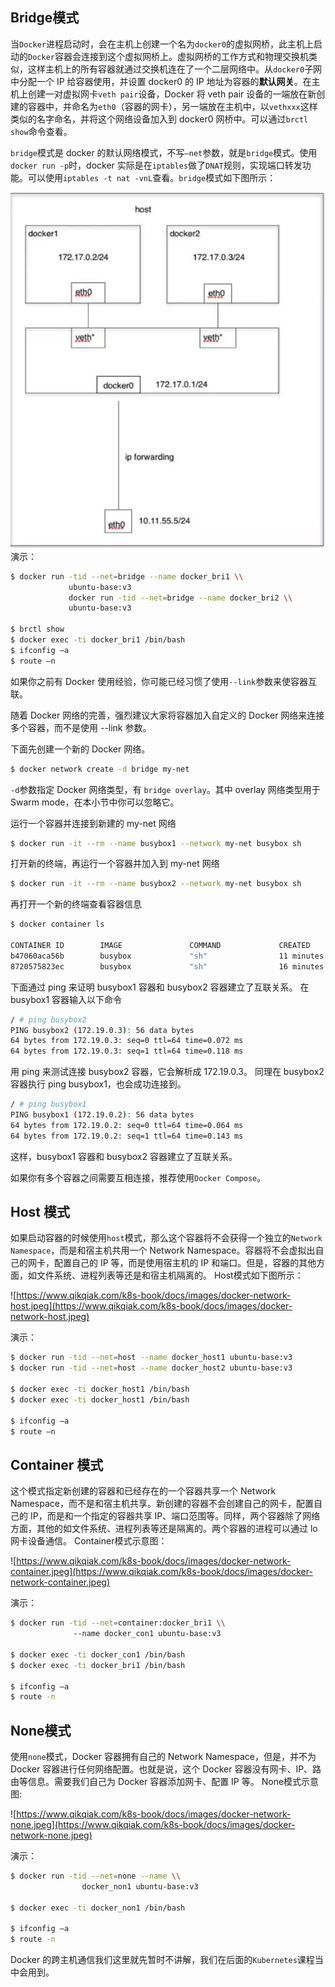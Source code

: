 ## Bridge模式

当`Docker`进程启动时，会在主机上创建一个名为`docker0`的虚拟网桥，此主机上启动的`Docker`容器会连接到这个虚拟网桥上。虚拟网桥的工作方式和物理交换机类似，这样主机上的所有容器就通过交换机连在了一个二层网络中。从`docker0`子网中分配一个 IP 给容器使用，并设置 docker0 的 IP 地址为容器的**默认网关**。在主机上创建一对虚拟网卡`veth pair`设备，Docker 将 veth pair 设备的一端放在新创建的容器中，并命名为`eth0`（容器的网卡），另一端放在主机中，以`vethxxx`这样类似的名字命名，并将这个网络设备加入到 docker0 网桥中。可以通过`brctl show`命令查看。

`bridge`模式是 docker 的默认网络模式，不写`–net`参数，就是`bridge`模式。使用`docker run -p`时，docker 实际是在`iptables`做了`DNAT`规则，实现端口转发功能。可以使用`iptables -t nat -vnL`查看。`bridge`模式如下图所示：

![bridge](../img/docker-bridge.png)
演示：

```bash
$ docker run -tid --net=bridge --name docker_bri1 \\
             ubuntu-base:v3
             docker run -tid --net=bridge --name docker_bri2 \\
             ubuntu-base:v3 

$ brctl show
$ docker exec -ti docker_bri1 /bin/bash
$ ifconfig –a
$ route –n
```

如果你之前有 Docker 使用经验，你可能已经习惯了使用`--link`参数来使容器互联。

随着 Docker 网络的完善，强烈建议大家将容器加入自定义的 Docker 网络来连接多个容器，而不是使用 --link 参数。

下面先创建一个新的 Docker 网络。

```bash
$ docker network create -d bridge my-net
```

`-d`参数指定 Docker 网络类型，有 `bridge overlay`。其中 overlay 网络类型用于 Swarm mode，在本小节中你可以忽略它。

运行一个容器并连接到新建的 my-net 网络

```bash
$ docker run -it --rm --name busybox1 --network my-net busybox sh
```

打开新的终端，再运行一个容器并加入到 my-net 网络

```bash
$ docker run -it --rm --name busybox2 --network my-net busybox sh
```

再打开一个新的终端查看容器信息

```bash
$ docker container ls

CONTAINER ID        IMAGE               COMMAND             CREATED             STATUS              PORTS               NAMES
b47060aca56b        busybox             "sh"                11 minutes ago      Up 11 minutes                           busybox2
8720575823ec        busybox             "sh"                16 minutes ago      Up 16 minutes                           busybox1
```

下面通过 ping 来证明 busybox1 容器和 busybox2 容器建立了互联关系。 在 busybox1 容器输入以下命令

```bash
/ # ping busybox2
PING busybox2 (172.19.0.3): 56 data bytes
64 bytes from 172.19.0.3: seq=0 ttl=64 time=0.072 ms
64 bytes from 172.19.0.3: seq=1 ttl=64 time=0.118 ms
```

用 ping 来测试连接 busybox2 容器，它会解析成 172.19.0.3。 同理在 busybox2 容器执行 ping busybox1，也会成功连接到。

```bash
/ # ping busybox1
PING busybox1 (172.19.0.2): 56 data bytes
64 bytes from 172.19.0.2: seq=0 ttl=64 time=0.064 ms
64 bytes from 172.19.0.2: seq=1 ttl=64 time=0.143 ms
```

这样，busybox1 容器和 busybox2 容器建立了互联关系。

如果你有多个容器之间需要互相连接，推荐使用`Docker Compose`。

## **Host 模式**

如果启动容器的时候使用`host`模式，那么这个容器将不会获得一个独立的`Network Namespace`，而是和宿主机共用一个 Network Namespace。容器将不会虚拟出自己的网卡，配置自己的 IP 等，而是使用宿主机的 IP 和端口。但是，容器的其他方面，如文件系统、进程列表等还是和宿主机隔离的。 Host模式如下图所示：

![https://www.qikqiak.com/k8s-book/docs/images/docker-network-host.jpeg](https://www.qikqiak.com/k8s-book/docs/images/docker-network-host.jpeg)

演示：

```bash
$ docker run -tid --net=host --name docker_host1 ubuntu-base:v3
$ docker run -tid --net=host --name docker_host2 ubuntu-base:v3

$ docker exec -ti docker_host1 /bin/bash
$ docker exec -ti docker_host1 /bin/bash

$ ifconfig –a
$ route –n
```

## **Container 模式**

这个模式指定新创建的容器和已经存在的一个容器共享一个 Network Namespace，而不是和宿主机共享。新创建的容器不会创建自己的网卡，配置自己的 IP，而是和一个指定的容器共享 IP、端口范围等。同样，两个容器除了网络方面，其他的如文件系统、进程列表等还是隔离的。两个容器的进程可以通过 lo 网卡设备通信。 Container模式示意图：

![https://www.qikqiak.com/k8s-book/docs/images/docker-network-container.jpeg](https://www.qikqiak.com/k8s-book/docs/images/docker-network-container.jpeg)

演示：

```bash
$ docker run -tid --net=container:docker_bri1 \\
              --name docker_con1 ubuntu-base:v3

$ docker exec -ti docker_con1 /bin/bash
$ docker exec -ti docker_bri1 /bin/bash

$ ifconfig –a
$ route -n
```

## **None模式**

使用`none`模式，Docker 容器拥有自己的 Network Namespace，但是，并不为Docker 容器进行任何网络配置。也就是说，这个 Docker 容器没有网卡、IP、路由等信息。需要我们自己为 Docker 容器添加网卡、配置 IP 等。 None模式示意图:

![https://www.qikqiak.com/k8s-book/docs/images/docker-network-none.jpeg](https://www.qikqiak.com/k8s-book/docs/images/docker-network-none.jpeg)

演示：

```bash
$ docker run -tid --net=none --name \\
                docker_non1 ubuntu-base:v3

$ docker exec -ti docker_non1 /bin/bash

$ ifconfig –a
$ route -n
```

Docker 的跨主机通信我们这里就先暂时不讲解，我们在后面的`Kubernetes`课程当中会用到。